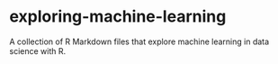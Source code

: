 # exploring-machine-learning
A collection of R Markdown files that explore machine learning in data science with R.
